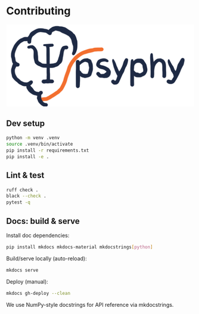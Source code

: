 # Contributing
![psyphy logo](images/psyphy_logo_draft.png)


## Dev setup

```bash
python -m venv .venv
source .venv/bin/activate
pip install -r requirements.txt
pip install -e .
```

## Lint & test

```bash
ruff check .
black --check .
pytest -q
```

## Docs: build & serve

Install doc dependencies:

```bash
pip install mkdocs mkdocs-material mkdocstrings[python]
```

Build/serve locally (auto-reload):

```bash
mkdocs serve
```

Deploy (manual):

```bash
mkdocs gh-deploy --clean
```

We use NumPy-style docstrings for API reference via mkdocstrings.